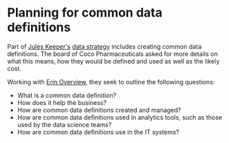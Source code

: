 <!-- SPDX-License-Identifier: CC-BY-4.0 -->
<!-- Copyright Contributors to the ODPi Data Governance project. -->

# Planning for common data definitions

Part of [Jules Keeper's](../../personas/jules-keeper.md) [data strategy](../creating-the-data-strategy/README.md)
includes creating common data definitions.
The board of Coco Pharmaceuticals asked for more details on what this means,
how they would be defined and used as well as the likely cost.

Working with [Erin Overview](../../personas/erin-overview.md), they seek to outline the following questions:
* What is a common data definition?
* How does it help the business?
* How are common data definitions created and managed?
* How are common data definitions used in analytics tools, such as those used by the data science teams?
* How are common data definitions use in the IT systems?
